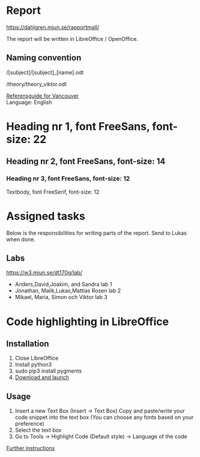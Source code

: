 # Report
https://dahlgren.miun.se/rapportmall/

The report will be written in LibreOffice / OpenOffice.

## Naming convention
/[subject]/[subject]_[name].odt

/theory/theory_viktor.odt

[Referensguide for Vancouver](https://tools.kib.ki.se/referensguide/vancouver-en/)  
Language: English  
# Heading nr 1, font FreeSans,  font-size: 22
## Heading nr 2, font FreeSans,  font-size: 14
### Heading nr 3, font FreeSans,  font-size: 12
Textbody,     font FreeSerif, font-size: 12  
# Assigned tasks
Below is the responsibilities for writing parts of the report.
Send to Lukas when done.

## Labs
https://w3.miun.se/dt170g/lab/  

* Anders,David,Joakim, and Sandra lab 1
* Jonathan, Malik,Lukas,Mattias Rosen lab 2
* Mikael, Maria, Simon och Viktor lab 3

# Code highlighting in LibreOffice

## Installation
1. Close LibreOffice
2. Install python3
3. sudo pip3 install pygments
4. [Download and launch](https://extensions.libreoffice.org/extensions/code-highlighter/1.6/@@download/file/codehighlighter.oxt)

## Usage
1. Insert a new Text Box (Insert -> Text Box) 
   Copy and paste/write your code snippet into the text box (You can choose any fonts based on your preference)
2. Select the text box
3. Go to Tools -> Highlight Code (Default style) -> Language of the code


[Further instructions](https://extensions.libreoffice.org/extensions/code-highlighter)

